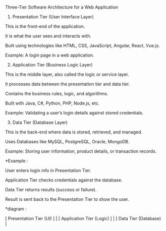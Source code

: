 Three-Tier Software Architecture for a Web Application
1. Presentation Tier (User Interface Layer)

This is the front-end of the application.

It is what the user sees and interacts with.

Built using technologies like HTML, CSS, JavaScript, Angular, React, Vue.js.

Example: A login page in a web application.

2. Application Tier (Business Logic Layer)

This is the middle layer, also called the logic or service layer.

It processes data between the presentation tier and data tier.

Contains the business rules, logic, and algorithms.

Built with Java, C#, Python, PHP, Node.js, etc.

Example: Validating a user’s login details against stored credentials.

3. Data Tier (Database Layer)

This is the back-end where data is stored, retrieved, and managed.

Uses Databases like MySQL, PostgreSQL, Oracle, MongoDB.

Example: Storing user information, product details, or transaction records.

*Example :

User enters login info in Presentation Tier.

Application Tier checks credentials against the database.

Data Tier returns results (success or failure).

Result is sent back to the Presentation Tier to show the user.

*diagram :

[ Presentation Tier (UI) ]
          |
[ Application Tier (Logic) ]
          |
[ Data Tier (Database) ]
